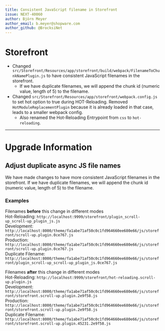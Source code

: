 ```yaml
---
title: Consistent JavaScript filename in Storefront
issue: NEXT-40060
author: Björn Meyer
author_email: b.meyer@shopware.com
author_github: @BrocksiNet
---
```

# Storefront
* Changed `src/Storefront/Resources/app/storefront/build/webpack/FilenameToChunkNamePlugin.js` to have consistent JavaScript filenames in the storefront.
  * If we have duplicate filenames, we will append the chunk id (numeric value, length of 5) to the filename.
* Changed `src/Storefront/Resources/app/storefront/webpack.config.js` to set hot option to true during HOT-Reloading. Removed `HotModuleReplacementPlugin` because it is already loaded in that case, leads to a smaller webpack config.
  * Also renamed the Hot-Reloading Entrypoint from `css` to `hot-reloading`.
___
# Upgrade Information

## Adjust duplicate async JS file names

We have made changes to have more consistent JavaScript filenames in the storefront. If we have duplicate filenames, we will append the chunk id (numeric value, length of 5) to the filename.

### Examples

Filenames **before** this change in different modes  
Hot-Reloading: `http://localhost:9999/storefront/plugin_scroll-up_scroll-up_plugin_js.js`  
Development: `http://localhost:8000/theme/fa1abe71af50c0c1fd964660ee680e66/js/storefront/scroll-up.plugin.0ce767.js`  
Production: `http://localhost:8000/theme/fa1abe71af50c0c1fd964660ee680e66/js/storefront/scroll-up.plugin.0ce767.js`  
Duplicate Filename: `http://localhost:8000/theme/fa1abe71af50c0c1fd964660ee680e66/js/storefront/plugin_scroll-up_scroll-up_plugin_js.0ce767.js`

Filenames **after** this change in different modes  
Hot-Reloading: `http://localhost:9999/storefront/hot-reloading.scroll-up.plugin.js`  
Development: `http://localhost:8000/theme/fa1abe71af50c0c1fd964660ee680e66/js/storefront/storefront.scroll-up.plugin.2e9f58.js`  
Production: `http://localhost:8000/theme/fa1abe71af50c0c1fd964660ee680e66/js/storefront/storefront.scroll-up.plugin.2e9f58.js`  
Duplicate Filename: `http://localhost:8000/theme/fa1abe71af50c0c1fd964660ee680e66/js/storefront/storefront.scroll-up.plugin.45231.2e9f58.js`
